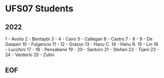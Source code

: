 # UFS07 Students

## 2022
1 - Avolio
2 - Bentaybi
3 - 
4 - Cairo
5 - Callegari
6 - Castro
7 - 
8 -
9 - De Gasperi
10 - Fulgencio
11 - 
12 - Grasso
13 - Hanu C.
14 - Hanu R.
15 - Lin
16 - Lucchini 
17 -
18 - Pensabene
19 -
20 - Santoro
21 - Stefani
22 - Tijani
23 -
24 - Verderio
25 - Zulini

## EOF
